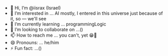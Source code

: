 - 👋 Hi, I’m @iisrax (Israel)
- 👀 I’m interested in ... AI mostly, I entered in this universe just because of it, so — we'll see
- 🌱 I’m currently learning ... programmingLogic
- 💞️ I’m looking to collaborate on ...()
- 📫 How to reach me ... you can't, yet 😁😬
- 😄 Pronouns: ... he/him
- ⚡ Fun fact: ...()

<!---
iisrax/iisrax is a ✨ special ✨ repository because its `README.md` (this file) appears on your GitHub profile.
You can click the Preview link to take a look at your changes.
--->
